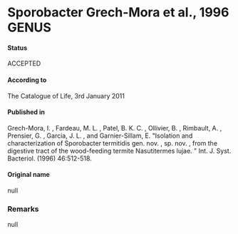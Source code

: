 # Sporobacter Grech-Mora et al., 1996 GENUS

#### Status
ACCEPTED

#### According to
The Catalogue of Life, 3rd January 2011

#### Published in
Grech-Mora, I. , Fardeau, M. L. , Patel, B. K. C. , Ollivier, B. , Rimbault, A. , Prensier, G. , Garcia, J. L. , and Garnier-Sillam, E. "Isolation and characterization of Sporobacter termitidis gen. nov. , sp. nov. , from the digestive tract of the wood-feeding termite Nasutitermes lujae. " Int. J. Syst. Bacteriol. (1996) 46:512-518.

#### Original name
null

### Remarks
null